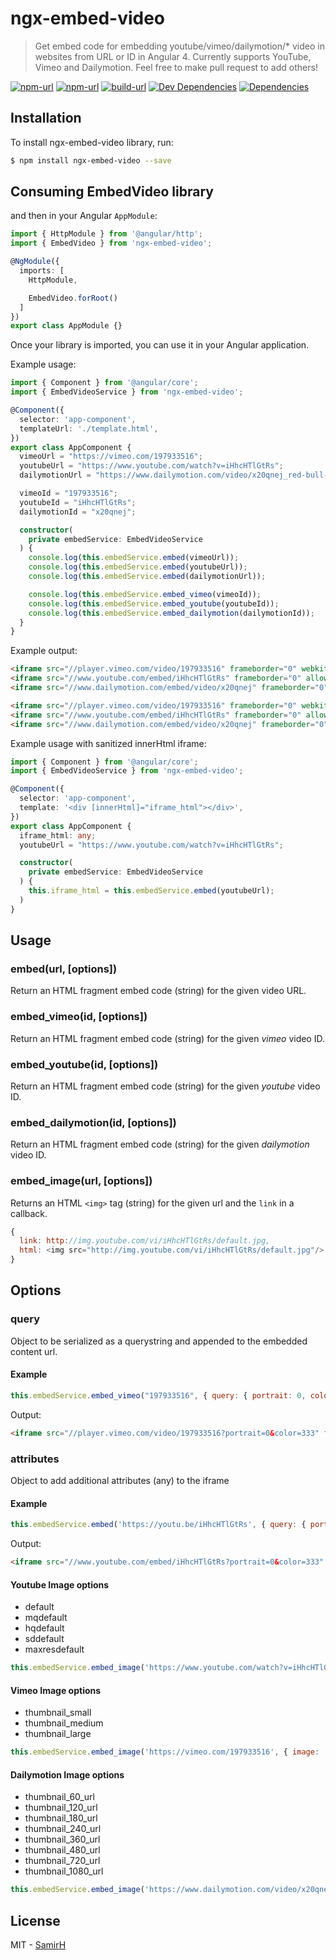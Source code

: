 # ngx-embed-video

> Get embed code for embedding youtube/vimeo/dailymotion/* video in websites from URL or ID in Angular 4.
> Currently supports YouTube, Vimeo and Dailymotion. Feel free to make pull request to add others!

[![npm-url][npm-url-svg]][npm-url]
[![npm-url][down-url-svg]][npm-url]
[![build-url][build-url-svg]][build-url]
[![Dev Dependencies][dev-dependencies]][dev-dependencies-url]
[![Dependencies][dependencies]][dependencies-url]

## Installation

To install ngx-embed-video library, run:

```bash
$ npm install ngx-embed-video --save
```

## Consuming EmbedVideo library

and then in your Angular `AppModule`:

```typescript
import { HttpModule } from '@angular/http';
import { EmbedVideo } from 'ngx-embed-video';

@NgModule({
  imports: [
    HttpModule,

    EmbedVideo.forRoot()
  ]
})
export class AppModule {}
```

Once your library is imported, you can use it in your Angular application.

Example usage:

```typescript
import { Component } from '@angular/core';
import { EmbedVideoService } from 'ngx-embed-video';

@Component({
  selector: 'app-component',
  templateUrl: './template.html',
})
export class AppComponent {
  vimeoUrl = "https://vimeo.com/197933516";
  youtubeUrl = "https://www.youtube.com/watch?v=iHhcHTlGtRs";
  dailymotionUrl = "https://www.dailymotion.com/video/x20qnej_red-bull-presents-wild-ride-bmx-mtb-dirt_sport";

  vimeoId = "197933516";
  youtubeId = "iHhcHTlGtRs";
  dailymotionId = "x20qnej";

  constructor(
    private embedService: EmbedVideoService
  ) {
    console.log(this.embedService.embed(vimeoUrl));
    console.log(this.embedService.embed(youtubeUrl));
    console.log(this.embedService.embed(dailymotionUrl));

    console.log(this.embedService.embed_vimeo(vimeoId));
    console.log(this.embedService.embed_youtube(youtubeId));
    console.log(this.embedService.embed_dailymotion(dailymotionId));
  }
}
```

Example output:

```html
<iframe src="//player.vimeo.com/video/197933516" frameborder="0" webkitallowfullscreen mozallowfullscreen allowfullscreen></iframe>
<iframe src="//www.youtube.com/embed/iHhcHTlGtRs" frameborder="0" allowfullscreen></iframe>
<iframe src="//www.dailymotion.com/embed/video/x20qnej" frameborder="0" allowfullscreen></iframe>

<iframe src="//player.vimeo.com/video/197933516" frameborder="0" webkitallowfullscreen mozallowfullscreen allowfullscreen></iframe>
<iframe src="//www.youtube.com/embed/iHhcHTlGtRs" frameborder="0" allowfullscreen></iframe>
<iframe src="//www.dailymotion.com/embed/video/x20qnej" frameborder="0" allowfullscreen></iframe>
```

Example usage with sanitized innerHtml iframe:

```typescript
import { Component } from '@angular/core';
import { EmbedVideoService } from 'ngx-embed-video';

@Component({
  selector: 'app-component',
  template: '<div [innerHtml]="iframe_html"></div>',
})
export class AppComponent {
  iframe_html: any;
  youtubeUrl = "https://www.youtube.com/watch?v=iHhcHTlGtRs";

  constructor(
    private embedService: EmbedVideoService
  ) {
    this.iframe_html = this.embedService.embed(youtubeUrl);
  )
}
```


## Usage

### embed(url, [options])

Return an HTML fragment embed code (string) for the given video URL.

### embed_vimeo(id, [options])

Return an HTML fragment embed code (string) for the given _vimeo_ video ID.

### embed_youtube(id, [options])

Return an HTML fragment embed code (string) for the given _youtube_ video ID.

### embed_dailymotion(id, [options])

Return an HTML fragment embed code (string) for the given _dailymotion_ video ID.

### embed_image(url, [options])

Returns an HTML `<img>` tag (string) for the given url and the `link` in a callback.

```js
{
  link: http://img.youtube.com/vi/iHhcHTlGtRs/default.jpg,
  html: <img src="http://img.youtube.com/vi/iHhcHTlGtRs/default.jpg"/>
}
```

## Options

### query

Object to be serialized as a querystring and appended to the embedded content url.


#### Example

```js
this.embedService.embed_vimeo("197933516", { query: { portrait: 0, color: '333' } })
```

Output:

```html
<iframe src="//player.vimeo.com/video/197933516?portrait=0&color=333" frameborder="0" webkitallowfullscreen mozallowfullscreen allowfullscreen></iframe>
```
### attributes

Object to add additional attributes (any) to the iframe

#### Example

```js
this.embedService.embed('https://youtu.be/iHhcHTlGtRs', { query: { portrait: 0, color: '333' }, attr: { width: 400, height: 200 } })
```

Output:
```html
<iframe src="//www.youtube.com/embed/iHhcHTlGtRs?portrait=0&color=333" frameborder="0" allowfullscreen width="400" height="200"></iframe>
```

#### Youtube Image options

* default
* mqdefault
* hqdefault
* sddefault
* maxresdefault

```js
this.embedService.embed_image('https://www.youtube.com/watch?v=iHhcHTlGtRs', { image: 'mqdefault' })
```

#### Vimeo Image options

* thumbnail_small
* thumbnail_medium
* thumbnail_large

```js
this.embedService.embed_image('https://vimeo.com/197933516', { image: 'thumbnail_medium' })
```

#### Dailymotion Image options

* thumbnail_60_url
* thumbnail_120_url
* thumbnail_180_url
* thumbnail_240_url
* thumbnail_360_url
* thumbnail_480_url
* thumbnail_720_url
* thumbnail_1080_url

```js
this.embedService.embed_image('https://www.dailymotion.com/video/x20qnej_red-bull-presents-wild-ride-bmx-mtb-dirt_sport', { image: 'thumbnail_720_url' })
```


## License

MIT - [SamirH](mailto:samir.sgd@gmail.com)


[build-url]: https://travis-ci.org/SamirHodzic/ngx-embed-video
[build-url-svg]: https://travis-ci.org/SamirHodzic/ngx-embed-video.svg?branch=master
[down-url-svg]: https://img.shields.io/npm/dt/ngx-embed-video.svg
[dependencies]: https://david-dm.org/samirhodzic/ngx-embed-video.svg
[dependencies-url]: https://david-dm.org/samirhodzic/ngx-embed-video
[dev-dependencies]: https://david-dm.org/samirhodzic/ngx-embed-video/dev-status.svg
[dev-dependencies-url]: https://david-dm.org/samirhodzic/ngx-embed-video?type=dev
[npm-url-svg]: https://img.shields.io/npm/v/ngx-embed-video.svg
[npm-url]: https://www.npmjs.com/package/ngx-embed-video
